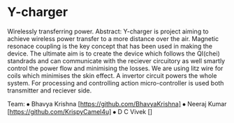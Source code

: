 # Y-charger
Wirelessly transferring power.
Abstract:
Y-charger is project aiming to achieve wireless power transfer to a more distance over the air. Magnetic resonace coupling is the key concept that has been used in making the device. The ultimate aim is to create the device which follows the QI(chei) standrads and can communicate with the reciever circuitory as well smartly control the power flow and minimising the losses. We are using litz wire for coils which minimises the skin effect. A invertor circuit powers the whole system. For processing and controlling action micro-controller is used both transmitter and reciever side.

Team:
⦁	Bhavya Krishna [https://github.com/BhavyaKrishna]
⦁	Neeraj Kumar [https://github.com/KrispyCamel4u]
⦁	D C Vivek []
